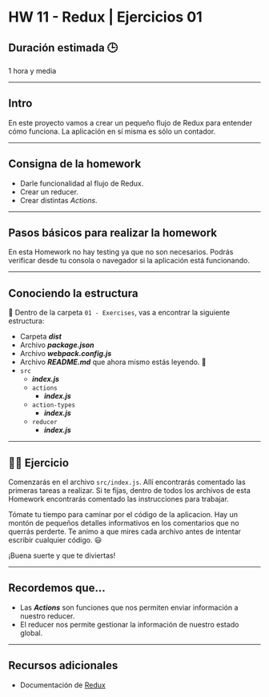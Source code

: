 # HW 11 - Redux | Ejercicios 01

## Duración estimada 🕒

1 hora y media

---

## Intro

En este proyecto vamos a crear un pequeño flujo de Redux para entender cómo funciona. La aplicación en sí misma es sólo un contador.

---

## Consigna de la homework

- Darle funcionalidad al flujo de Redux.
- Crear un reducer.
- Crear distintas _Actions_.

---

## Pasos básicos para realizar la homework

En esta Homework no hay testing ya que no son necesarios. Podrás verificar desde tu consola o navegador si la aplicación está funcionando.

---

## Conociendo la estructura

🔹 Dentro de la carpeta `01 - Exercises`, vas a encontrar la siguiente estructura:

- Carpeta **_dist_**
- Archivo **_package.json_**
- Archivo **_webpack.config.js_**
- Archivo **_README.md_** que ahora mismo estás leyendo. 🧐
- `src`
  - **_index.js_**
  - `actions`
    - **_index.js_**
  - `action-types`
    - **_index.js_**
  - `reducer`
    - **_index.js_**

---

## 👩‍💻 Ejercicio

Comenzarás en el archivo `src/index.js`. Allí encontrarás comentado las primeras tareas a realizar. Si te fijas, dentro de todos los archivos de esta Homework encontrarás comentado las instrucciones para trabajar.

Tómate tu tiempo para caminar por el código de la aplicacion. Hay un montón de pequeños detalles informativos en los comentarios que no querrás perderte. Te animo a que mires cada archivo antes de intentar escribir cualquier código. 😃

¡Buena suerte y que te diviertas!

---

## Recordemos que...

- Las **_Actions_** son funciones que nos permiten enviar información a nuestro reducer.
- El reducer nos permite gestionar la información de nuestro estado global.

---

## Recursos adicionales

- Documentación de [Redux](https://redux.js.org/introduction/getting-started)

